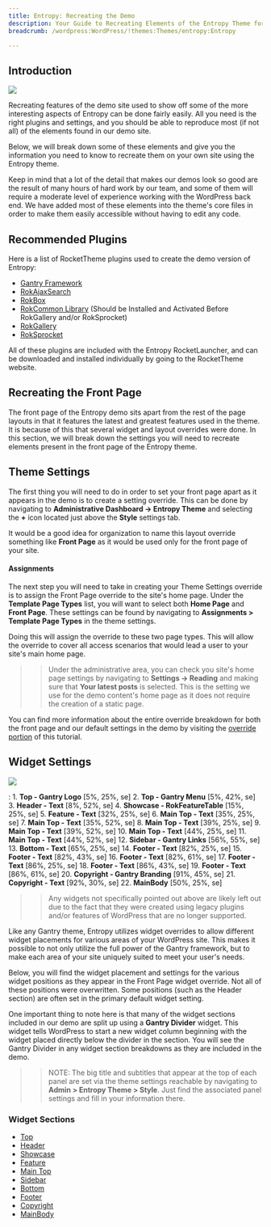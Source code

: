 ```yaml
---
title: Entropy: Recreating the Demo
description: Your Guide to Recreating Elements of the Entropy Theme for WordPress
breadcrumb: /wordpress:WordPress/!themes:Themes/entropy:Entropy

---
```


Introduction
-----

![][entropy2]

Recreating features of the demo site used to show off some of the more interesting aspects of Entropy can be done fairly easily. All you need is the right plugins and settings, and you should be able to reproduce most (if not all) of the elements found in our demo site.

Below, we will break down some of these elements and give you the information you need to know to recreate them on your own site using the Entropy theme.

Keep in mind that a lot of the detail that makes our demos look so good are the result of many hours of hard work by our team, and some of them will require a moderate level of experience working with the WordPress back end. We have added most of these elements into the theme's core files in order to make them easily accessible without having to edit any code.

Recommended Plugins
-----

Here is a list of RocketTheme plugins used to create the demo version of Entropy:

* [Gantry Framework][gantry]
* [RokAjaxSearch][rokajaxsearch]
* [RokBox][rokbox]
* [RokCommon Library](http://www.rockettheme.com/wordpress/plugins/rokutilities) (Should be Installed and Activated Before RokGallery and/or RokSprocket)
* [RokGallery][rokgallery]
* [RokSprocket][roksprocket]

All of these plugins are included with the Entropy RocketLauncher, and can be downloaded and installed individually by going to the RocketTheme website.

Recreating the Front Page
-----

The front page of the Entropy demo sits apart from the rest of the page layouts in that it features the latest and greatest features used in the theme. It is because of this that several widget and layout overrides were done. In this section, we will break down the settings you will need to recreate elements present in the front page of the Entropy theme.

Theme Settings
-----

The first thing you will need to do in order to set your front page apart as it appears in the demo is to create a setting override. This can be done by navigating to **Administrative Dashboard -> Entropy Theme** and selecting the **+** icon located just above the **Style** settings tab.

It would be a good idea for organization to name this layout override something like **Front Page** as it would be used only for the front page of your site.

#### Assignments

The next step you will need to take in creating your Theme Settings override is to assign the Front Page override to the site's home page. Under the **Template Page Types** list, you will want to select both **Home Page** and **Front Page**. These settings can be found by navigating to **Assignments > Template Page Types** in the theme settings.

Doing this will assign the override to these two page types. This will allow the override to cover all access scenarios that would lead a user to your site's main home page.

>> Under the administrative area, you can check you site's home page settings by navigating to **Settings -> Reading** and making sure that **Your latest posts** is selected. This is the setting we use for the demo content's home page as it does not require the creation of a static page.

You can find more information about the entire override breakdown for both the front page and our default settings in the demo by visiting the [override portion][demooverride] of this tutorial.

Widget Settings
-----

![][Entropy]

:   1. **Top - Gantry Logo** [5%, 25%, se]
    2. **Top - Gantry Menu** [5%, 42%, se]
    3. **Header - Text** [8%, 52%, se]
    4. **Showcase - RokFeatureTable** [15%, 25%, se]
    5. **Feature - Text** [32%, 25%, se]
    6. **Main Top - Text** [35%, 25%, se]
    7. **Main Top - Text** [35%, 52%, se]
    8. **Main Top - Text** [39%, 25%, se]
    9. **Main Top - Text** [39%, 52%, se]
    10. **Main Top - Text** [44%, 25%, se]
    11. **Main Top - Text** [44%, 52%, se]
    12. **Sidebar - Gantry Links** [56%, 55%, se]
    13. **Bottom - Text** [65%, 25%, se]
    14. **Footer - Text** [82%, 25%, se]
    15. **Footer - Text** [82%, 43%, se]
    16. **Footer - Text** [82%, 61%, se]
    17. **Footer - Text** [86%, 25%, se]
    18. **Footer - Text** [86%, 43%, se]
    19. **Footer - Text** [86%, 61%, se]
    20. **Copyright - Gantry Branding** [91%, 45%, se]
    21. **Copyright - Text** [92%, 30%, se]
    22. **MainBody** [50%, 25%, se]

>> Any widgets not specifically pointed out above are likely left out due to the fact that they were created using legacy plugins and/or features of WordPress that are no longer supported.

Like any Gantry theme, Entropy utilizes widget overrides to allow different widget placements for various areas of your WordPress site. This makes it possible to not only utilize the full power of the Gantry framework, but to make each area of your site uniquely suited to meet your user's needs.

Below, you will find the widget placement and settings for the various widget positions as they appear in the Front Page widget override. Not all of these positions were overwritten. Some positions (such as the Header section) are often set in the primary default widget setting.

One important thing to note here is that many of the widget sections included in our demo are split up using a **Gantry Divider** widget. This widget tells WordPress to start a new widget column beginning with the widget placed directly below the divider in the section. You will see the Gantry Divider in any widget section breakdowns as they are included in the demo.

>> NOTE: The big title and subtitles that appear at the top of each panel are set via the theme settings reachable by navigating to **Admin > Entropy Theme > Style**. Just find the associated panel settings and fill in your information there.

### Widget Sections

* [Top][top]
* [Header][header]
* [Showcase][showcase]
* [Feature][feature]
* [Main Top][maintop]
* [Sidebar][sidebar]
* [Bottom][bottom]
* [Footer][footer]
* [Copyright][copyright]
* [MainBody][mainbody]

[gantry]: http://gantry.org/downloads
[rokajaxsearch]: http://www.rockettheme.com/wordpress/plugins/rokajaxsearch
[rokbox]: http://www.rockettheme.com/wordpress/plugins/rokbox
[roksprocket]: http://www.rockettheme.com/wordpress/plugins/roksprocket
[Entropy]: assets/entropy2.jpg
[entropy2]: assets/entropy.jpeg
[roksprocket]: http://www.rockettheme.com/wordpress/plugins/roksprocket
[rokgallery]: http://www.rockettheme.com/wordpress/plugins/rokgallery
[faq]: faq.md
[override]: http://docs.gantry.org/gantry4/configure
[navigation]: demo_navigation.md
[header]: demo_header.md
[feature]: demo_feature.md
[showcase]: demo_showcase.md
[top]: demo_top.md
[mainbody]: demo_posts.md
[bottom]: demo_bottom.md
[navigation]: demo_navigation.md
[maintop]: demo_maintop.md
[contenttop]: demo_contenttop.md
[post]: demo_post.md
[sidebar]: demo_sidebar.md
[mainbottom]: demo_mainbottom.md
[footer]: demo_footer.md
[copyright]: demo_copyright.md
[demooverride]: demo_override.md
